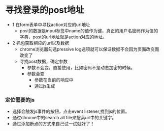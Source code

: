 # 寻找登录的post地址

- 1 在form表单中寻找action对应的url地址
  - post的数据是input标签中name的值作为键，真正的用户名密码作为值的字典，post的url地址就是action对应的地址。
- 2 抓包获取相应的url以及数据
  - chrome浏览器勾选pressive log选项就可以保证数据不会因为页面改变而改变了
  - 寻找post数据，确定参数
    - 参数不会变，直接使用，比如密码不是动态加密的时候。
    - 参数会变
      - 参数在当前的响应中
      - 通过js生成



### 定位需要的js

- 选择会触发js事件的按钮，点击event listener,找到js的位置。
- 通过chrome中的search all file来搜索url中的关键字。
- 通过添加断点的方式来自己试一试就好了！